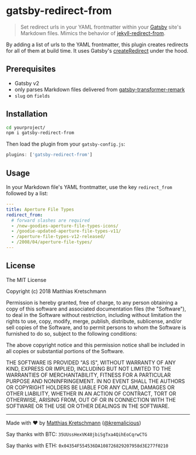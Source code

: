 # gatsby-redirect-from

> Set redirect urls in your YAML frontmatter within your [Gatsby](https://www.gatsbyjs.org) site's Markdown files. Mimics the behavior of [jekyll-redirect-from](https://github.com/jekyll/jekyll-redirect-from).

By adding a list of urls to the YAML frontmatter, this plugin creates redirects for all of them at build time. It uses Gatsby's [createRedirect](https://next.gatsbyjs.org/docs/actions/#createRedirect) under the hood.

## Prerequisites

- Gatsby v2
- only parses Markdown files delivered from [gatsby-transformer-remark](https://github.com/gatsbyjs/gatsby/tree/master/packages/gatsby-transformer-remark)
- `slug` on `fields`

## Installation

```bash
cd yourproject/
npm i gatsby-redirect-from
```

Then load the plugin from your `gatsby-config.js`:

```js
plugins: ['gatsby-redirect-from']
```

## Usage

In your Markdown file's YAML frontmatter, use the key `redirect_from` followed by a list:

```yaml
---
title: Aperture File Types
redirect_from:
  # forward slashes are required
  - /new-goodies-aperture-file-types-icons/
  - /goodie-updated-aperture-file-types-v11/
  - /aperture-file-types-v12-released/
  - /2008/04/aperture-file-types/
---
```

## License

The MIT License

Copyright (c) 2018 Matthias Kretschmann

Permission is hereby granted, free of charge, to any person obtaining a copy of this software and associated documentation files (the "Software"), to deal in the Software without restriction, including without limitation the rights to use, copy, modify, merge, publish, distribute, sublicense, and/or sell copies of the Software, and to permit persons to whom the Software is furnished to do so, subject to the following conditions:

The above copyright notice and this permission notice shall be included in all copies or substantial portions of the Software.

THE SOFTWARE IS PROVIDED "AS IS", WITHOUT WARRANTY OF ANY KIND, EXPRESS OR IMPLIED, INCLUDING BUT NOT LIMITED TO THE WARRANTIES OF MERCHANTABILITY, FITNESS FOR A PARTICULAR PURPOSE AND NONINFRINGEMENT. IN NO EVENT SHALL THE AUTHORS OR COPYRIGHT HOLDERS BE LIABLE FOR ANY CLAIM, DAMAGES OR OTHER LIABILITY, WHETHER IN AN ACTION OF CONTRACT, TORT OR OTHERWISE, ARISING FROM, OUT OF OR IN CONNECTION WITH THE SOFTWARE OR THE USE OR OTHER DEALINGS IN THE SOFTWARE.

---

Made with ♥ by [Matthias Kretschmann](https://matthiaskretschmann.com) ([@kremalicious](https://github.com/kremalicious))

Say thanks with BTC:
`35UUssHexVK48jbiSgTxa4QihEoCqrwCTG`

Say thanks with ETH:
`0x04354F554536DA108726829207958d3E277f0210`
